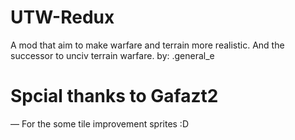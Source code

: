 # UTW-Redux
 A mod that aim to make warfare and terrain more realistic. And the successor to unciv terrain warfare. by: .general_e


# Spcial thanks to Gafazt2
 — For the some tile improvement sprites :D
